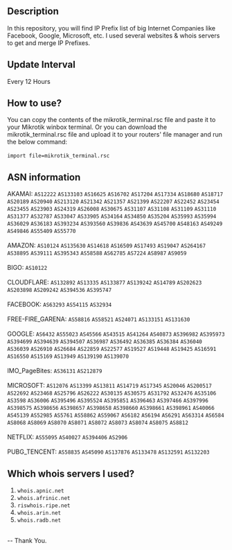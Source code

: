 ## Description
In this repository, you will find IP Prefix list of big Internet Companies like Facebook, Google, Microsoft, etc. I used several websites & whois servers to get and merge IP Prefixes.

## Update Interval
Every 12 Hours

## How to use?
You can copy the contents of the mikrotik_terminal.rsc file and paste it to your  Mikrotik winbox terminal. Or you can download the mikrotik_terminal.rsc file and upload it to your routers' file manager and run the below command:<br><br>
`import file=mikrotik_terminal.rsc`

## ASN information
AKAMAI: `AS12222` `AS133103` `AS16625` `AS16702` `AS17204` `AS17334` `AS18680` `AS18717` `AS20189` `AS20940` `AS213120` `AS21342` `AS21357` `AS21399` `AS22207` `AS22452` `AS23454` `AS23455` `AS23903` `AS24319` `AS26008` `AS30675` `AS31107` `AS31108` `AS31109` `AS31110` `AS31377` `AS32787` `AS33047` `AS33905` `AS34164` `AS34850` `AS35204` `AS35993` `AS35994` `AS36029` `AS36183` `AS393234` `AS393560` `AS39836` `AS43639` `AS45700` `AS48163` `AS49249` `AS49846` `AS55409` `AS55770` <br><br>
AMAZON: `AS10124` `AS135630` `AS14618` `AS16509` `AS17493` `AS19047` `AS264167` `AS38895` `AS39111` `AS395343` `AS58588` `AS62785` `AS7224` `AS8987` `AS9059` <br><br>
BIGO: `AS10122` <br><br>
CLOUDFLARE: `AS132892` `AS13335` `AS133877` `AS139242` `AS14789` `AS202623` `AS203898` `AS209242` `AS394536` `AS395747`<br><br>
FACEBOOK: `AS63293` `AS54115` `AS32934` <br><br>
FREE-FIRE_GARENA: `AS58816` `AS58521` `AS24071` `AS133151` `AS131630` <br><br>
GOOGLE: `AS6432` `AS55023` `AS45566` `AS43515` `AS41264` `AS40873` `AS396982` `AS395973` `AS394699` `AS394639` `AS394507` `AS36987` `AS36492` `AS36385` `AS36384` `AS36040` `AS36039` `AS26910` `AS26684` `AS22859` `AS22577` `AS19527` `AS19448` `AS19425` `AS16591` `AS16550` `AS15169` `AS13949` `AS139190` `AS139070` <br><br>
IMO_PageBites: `AS36131` `AS212879` <br><br>
MICROSOFT: `AS12076` `AS13399` `AS13811` `AS14719` `AS17345` `AS20046` `AS200517` `AS22692` `AS23468` `AS25796` `AS26222` `AS30135` `AS30575` `AS31792` `AS32476` `AS35106` `AS3598` `AS36006` `AS395496` `AS395524` `AS395851` `AS396463` `AS397466` `AS397996` `AS398575` `AS398656` `AS398657` `AS398658` `AS398660` `AS398661` `AS398961` `AS40066` `AS45139` `AS52985` `AS5761` `AS58862` `AS59067` `AS6182` `AS6194` `AS6291` `AS63314` `AS6584` `AS8068` `AS8069` `AS8070` `AS8071` `AS8072` `AS8073` `AS8074` `AS8075` `AS8812` <br><br>
NETFLIX: `AS55095` `AS40027` `AS394406` `AS2906` <br><br>
PUBG_TENCENT: `AS58835` `AS45090` `AS137876` `AS133478` `AS132591` `AS132203` <br>

## Which whois servers I used?
1. `whois.apnic.net`<br>
2. `whois.afrinic.net`<br>
3. `riswhois.ripe.net`<br>
4. `whois.arin.net`<br>
5. `whois.radb.net`<br>
<br>
-- Thank You.
